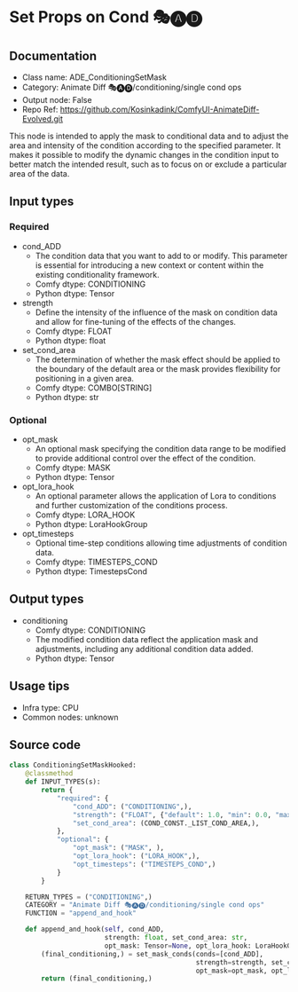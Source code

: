 # Set Props on Cond 🎭🅐🅓
## Documentation
- Class name: ADE_ConditioningSetMask
- Category: Animate Diff 🎭🅐🅓/conditioning/single cond ops
- Output node: False
- Repo Ref: https://github.com/Kosinkadink/ComfyUI-AnimateDiff-Evolved.git

This node is intended to apply the mask to conditional data and to adjust the area and intensity of the condition according to the specified parameter. It makes it possible to modify the dynamic changes in the condition input to better match the intended result, such as to focus on or exclude a particular area of the data.

## Input types
### Required
- cond_ADD
    - The condition data that you want to add to or modify. This parameter is essential for introducing a new context or content within the existing conditionality framework.
    - Comfy dtype: CONDITIONING
    - Python dtype: Tensor
- strength
    - Define the intensity of the influence of the mask on condition data and allow for fine-tuning of the effects of the changes.
    - Comfy dtype: FLOAT
    - Python dtype: float
- set_cond_area
    - The determination of whether the mask effect should be applied to the boundary of the default area or the mask provides flexibility for positioning in a given area.
    - Comfy dtype: COMBO[STRING]
    - Python dtype: str

### Optional
- opt_mask
    - An optional mask specifying the condition data range to be modified to provide additional control over the effect of the condition.
    - Comfy dtype: MASK
    - Python dtype: Tensor
- opt_lora_hook
    - An optional parameter allows the application of Lora to conditions and further customization of the conditions process.
    - Comfy dtype: LORA_HOOK
    - Python dtype: LoraHookGroup
- opt_timesteps
    - Optional time-step conditions allowing time adjustments of condition data.
    - Comfy dtype: TIMESTEPS_COND
    - Python dtype: TimestepsCond

## Output types
- conditioning
    - Comfy dtype: CONDITIONING
    - The modified condition data reflect the application mask and adjustments, including any additional condition data added.
    - Python dtype: Tensor

## Usage tips
- Infra type: CPU
- Common nodes: unknown

## Source code
```python
class ConditioningSetMaskHooked:
    @classmethod
    def INPUT_TYPES(s):
        return {
            "required": {
                "cond_ADD": ("CONDITIONING",),
                "strength": ("FLOAT", {"default": 1.0, "min": 0.0, "max": 10.0, "step": 0.01}),
                "set_cond_area": (COND_CONST._LIST_COND_AREA,),
            },
            "optional": {
                "opt_mask": ("MASK", ),
                "opt_lora_hook": ("LORA_HOOK",),
                "opt_timesteps": ("TIMESTEPS_COND",)
            }
        }

    RETURN_TYPES = ("CONDITIONING",)
    CATEGORY = "Animate Diff 🎭🅐🅓/conditioning/single cond ops"
    FUNCTION = "append_and_hook"

    def append_and_hook(self, cond_ADD,
                        strength: float, set_cond_area: str,
                        opt_mask: Tensor=None, opt_lora_hook: LoraHookGroup=None, opt_timesteps: TimestepsCond=None):
        (final_conditioning,) = set_mask_conds(conds=[cond_ADD],
                                               strength=strength, set_cond_area=set_cond_area,
                                               opt_mask=opt_mask, opt_lora_hook=opt_lora_hook, opt_timesteps=opt_timesteps)
        return (final_conditioning,) 